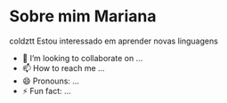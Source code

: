 # Sobre mim **Mariana**
coldztt
Estou interessado em aprender novas linguagens
- 💞️ I’m looking to collaborate on ...
- 📫 How to reach me ...
- 😄 Pronouns: ...
- ⚡ Fun fact: ...

<!---
coldztt/coldztt is a ✨ special ✨ repository because its `README.md` (this file) appears on your GitHub profile.
You can click the Preview link to take a look at your changes.
--->
